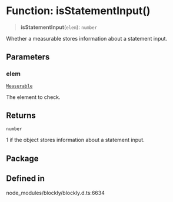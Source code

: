 # Function: isStatementInput()

> **isStatementInput**(`elem`): `number`

Whether a measurable stores information about a statement input.

## Parameters

### elem

[`Measurable`](../../../classes/Measurable.md)

The element to check.

## Returns

`number`

1 if the object stores information about a
statement input.

## Package

## Defined in

node_modules/blockly/blockly.d.ts:6634
